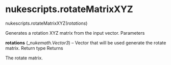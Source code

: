 # nukescripts.rotateMatrixXYZ
nukescripts.rotateMatrixXYZ(_rotations_)

Generates a rotation XYZ matrix from the input vector.
Parameters

**rotations** (__nukemath.Vector3_) – Vector that will be used generate the rotate matrix.
Return type
Returns

The rotate matrix.